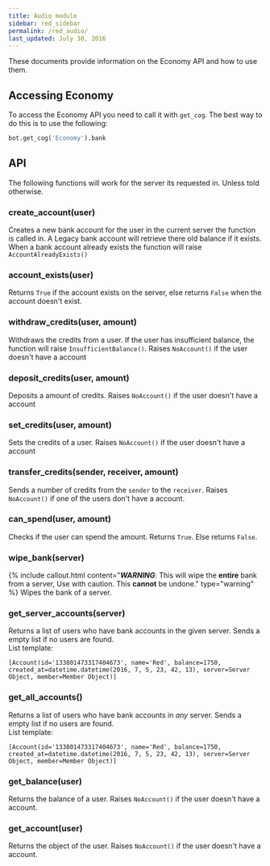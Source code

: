 ```yaml
---
title: Audio module
sidebar: red_sidebar
permalink: /red_audio/
last_updated: July 30, 2016
---
```


These documents provide information on the Economy API and how to use them.

## Accessing Economy
To access the Economy API you need to call it with ``get_cog``.
The best way to do this is to use the following:

```Python
bot.get_cog('Economy').bank
```

## API
The following functions will work for the server its requested in. Unless told otherwise.

### create_account(user)
Creates a new bank account for the user in the current server the function is called in.
A Legacy bank account will retrieve there old balance if it exists. When a bank account already exists the function will raise ``AccountAlreadyExists()``

### account_exists(user)
Returns ``True`` if the account exists on the server, else returns ``False`` when the account doesn't exist.

### withdraw_credits(user, amount)
Withdraws the credits from a user. If the user has insufficient balance, the function will raise ``InsufficientBalance()``. Raises ``NoAccount()`` if the user doesn't have a account

### deposit_credits(user, amount)
Deposits a amount of credits. Raises ``NoAccount()`` if the user doesn't have a account

### set_credits(user, amount)
Sets the credits of a user. Raises ``NoAccount()`` if the user doesn't have a account

### transfer_credits(sender, receiver, amount)
Sends a number of credits from the ``sender`` to the ``receiver``.
Raises ``NoAccount()`` if one of the users don't have a account.

### can_spend(user, amount)
Checks if the user can spend the amount. Returns ``True``. Else returns ``False``.

### wipe_bank(server)
{% include callout.html content="***WARNING***: This will wipe the **entire** bank from a server, Use with caution. This **cannot** be undone." type="warning" %}
Wipes the bank of a server.

### get_server_accounts(server)
Returns a list of users who have bank accounts in the given server. Sends a empty list if no users are found.  
List template:
```
[Account(id='133801473317404673', name='Red', balance=1750, created_at=datetime.datetime(2016, 7, 5, 23, 42, 13), server=Server Object, member=Member Object)]
```

### get_all_accounts()
Returns a list of users who have bank accounts in *any* server. Sends a empty list if no users are found.  
List template:
```
[Account(id='133801473317404673', name='Red', balance=1750, created_at=datetime.datetime(2016, 7, 5, 23, 42, 13), server=Server Object, member=Member Object)]
```

### get_balance(user)
Returns the balance of a user. Raises ``NoAccount()`` if the user doesn't have a account.

### get_account(user)
Returns the object of the user. Raises ``NoAccount()`` if the user doesn't have a account.

